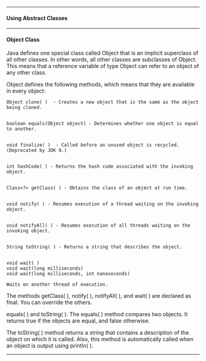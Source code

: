 
___

#### Using Abstract Classes



____

#### Object Class

Java defines one special class called Object that is an implicit superclass of all other classes.
In other words, all other classes are subclasses of Object. This means that a reference variable
of type Object can refer to an object of any other class.

Object defines the following methods, which means that they are available in every object:

```
Object clone( )  - Creates a new object that is the same as the object being cloned.


boolean equals(Object object) - Determines whether one object is equal to another.


void finalize( )  - Called before an unused object is recycled. (Deprecated by JDK 9.)


int hashCode( ) - Returns the hash code associated with the invoking object.


Class<?> getClass( ) - Obtains the class of an object at run time.


void notify( ) - Resumes execution of a thread waiting on the invoking object.


void notifyAll( ) - Resumes execution of all threads waiting on the invoking object.


String toString( ) - Returns a string that describes the object.


void wait( ) 
void wait(long milliseconds)
void wait(long milliseconds, int nanoseconds)

Waits on another thread of execution.
```

The methods getClass( ), notify( ), notifyAll( ), and wait( ) are declared as final. You can override the others.

equals( ) and toString( ). The equals( ) method compares two objects. It returns true if the objects are equal, and false otherwise.

The toString( ) method returns a string that contains a description of the object on which it is called. Also, this method is automatically called when an object is output using println( ).

____

